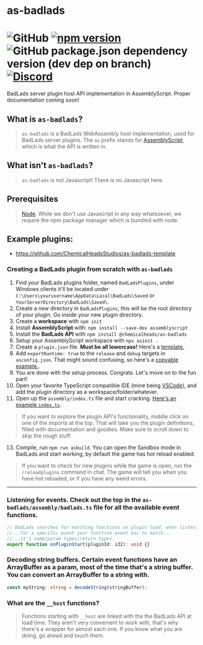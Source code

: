 # as-badlads
![GitHub](https://img.shields.io/github/license/chemicalheadsstudios/as-badlads)
[![npm version](https://badge.fury.io/js/%40chemicalheads%2Fas-badlads.svg)](https://badge.fury.io/js/%40chemicalheads%2Fas-badlads)
![GitHub package.json dependency version (dev dep on branch)](https://img.shields.io/github/package-json/dependency-version/chemicalheadsstudios/as-badlads/dev/assemblyscript)
[![Discord](https://img.shields.io/discord/597143319314694144.svg?label=&logo=discord&logoColor=ffffff&color=7389D8&labelColor=6A7EC2)](https://discord.gg/hqZVQmm)
===
BadLads server plugin host API implementation in AssemblyScript. Proper documentation coming soon! 

## What is `as-badlads`?
> `as-badlads` is a BadLads WebAssembly host implementation, used for BadLads server plugins. The `as` prefix stands for [AssemblyScript](assemblyscript.org/), which is what the API is written in.

## What isn't `as-badlads`?
> `as-badlads` is not Javascript! There is no Javascript here. 

## Prerequisites
> [Node](https://nodejs.org/en/). While we don't use Javascript in any way whatsoever, we require the npm package manager which is bundled with node.

## Example plugins:
* https://github.com/ChemicalHeadsStudios/as-badlads-template

### Creating a BadLads plugin from scratch with `as-badlads`
1. Find your BadLads plugins folder, named `BadLadsPlugins`, under Windows clients it'll be located under `C:\Users\yourusername\AppData\Local\BadLads\Saved` or `YourServerDirectory\BadLads\Saved\`. 
2. Create a new directory in `BadLadsPlugins`, this will be the root directory of your plugin. Go inside your new plugin directory.
3. Create a **workspace** with `npm init`
4. Install **AssemblyScript** with: `npm install --save-dev assemblyscript`
5. Install the **BadLads API** with `npm install @chemicalheads/as-badlads`
6. Setup your AssemblyScript workspace with `npx asinit .`
7. Create a `plugin.json` file. **Must be all lowercase!** Here's a [template.](https://gist.githubusercontent.com/MarkJGx/a67a1b400aa998086e08d9acf17c12ef/raw/35e5d2475ff153b3e7db31783be5b42c28fe6cb1/plugin.json)
8. Add `exportRuntime: true` to the `release` and `debug` targets in `asconfig.json`. That might sound confusing, so here's a [copyable example.](https://gist.githubusercontent.com/MarkJGx/f0e8f0aa12aef48f1dfb74a8dce34472/raw/3e8fca7853f8a65a00eedb92a7acc641e7503247/asconfig.json).
9. You are done with the setup process. Congrats. Let's move on to the fun part!
10. Open your favorite TypeScript compatible IDE (mine being [VSCode](https://code.visualstudio.com/)), and add the plugin directory as a workspace/folder/whatever.
11. Open up the `assembly/index.ts` file and start cracking. [Here's an example `index.ts`](https://gist.githubusercontent.com/MarkJGx/b13603d892ba6dfc3d372745f7092082/raw/ba378e511ab4bdb09f49f8db94a782f24197e7f2/index.ts). 
> If you want to explore the plugin API's functionality, middle click on one of the imports at the top. That will take you the plugin definitions, filled with documentation and goodies. Make sure to scroll down to skip the rough stuff.
13. Compile, run `npm run asbuild`. You can open the Sandbox mode in BadLads and start working, by default the game has hot reload enabled.
> If you want to check for new plugins while the game is open, run the `/reloadplugins` command in chat. The game will tell you when you have hot reloaded, or if you have any weird errors.

***

### Listening for events. Check out the top in the `as-badlads/assembly/badlads.ts` file for all the available event functions. 
```typescript
// BadLads searches for matching functions on plugin load, when listening 
//...for a specific event your function event has to match...
//...it's name/param types/return types.
export function onPluginStart(pluginId: i32): void {} 
```

### Decoding string buffers. Certain event functions have an ArrayBuffer as a param, most of the time that's a string buffer. You can convert an ArrayBuffer to a string with.
```typescript
const myString: string = decodeString(stringBuffer);
```

### What are the `__host` functions?
> Functions starting with `__host` are linked with the the BadLads API at load time. They aren't very convenient to work with, that's why there's a wrapper for almost each one. If you know what you are doing, go ahead and touch them.
